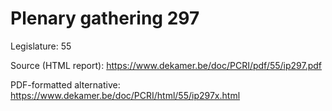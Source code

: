 # Plenary gathering 297

Legislature: 55

Source (HTML report): https://www.dekamer.be/doc/PCRI/pdf/55/ip297.pdf

PDF-formatted alternative: https://www.dekamer.be/doc/PCRI/html/55/ip297x.html

